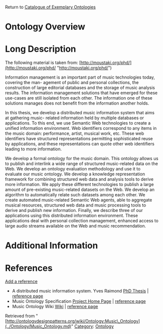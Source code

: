 Return to [Catalogue of Exemplary Ontologies](../Ontology/Main.md "Ontology:Main")



#  Ontology Overview


#  Long Description


The following material is taken from: [http://moustaki.org/phd/](http://moustaki.org/phd/ "http://moustaki.org/phd/")


  

Information management is an important part of music technologies today, covering the man- agement of public and personal collections, the construction of large editorial databases and the storage of music analysis results. The information management solutions that have emerged for these use-cases are still isolated from each other. The information one of these solutions manages does not benefit from the information another holds.


  

In this thesis, we develop a distributed music information system that aims at gathering music- related information held by multiple databases or applications. To this end, we use Semantic Web technologies to create a unified information environment. Web identifiers correspond to any items in the music domain: performance, artist, musical work, etc. These web identifiers have structured representations permitting sophisticated reuse by applications, and these representations can quote other web identifiers leading to more information.


  

We develop a formal ontology for the music domain. This ontology allows us to publish and interlink a wide range of structured music-related data on the Web. We develop an ontology evaluation methodology and use it to evaluate our music ontology. We develop a knowledge representation framework for combining structured web data and analysis tools to derive more information. We apply these different technologies to publish a large amount of pre-existing music-related datasets on the Web. We develop an algorithm to automatically relate such datasets among each other. We create automated music-related Semantic Web agents, able to aggregate musical resources, structured web data and music processing tools to derive and publish new information. Finally, we describe three of our applications using this distributed information environment. These applications deal with personal collection management, enhanced access to large audio streams available on the Web and music recommendation.



#  Additional Information


  



  




#  References


[Add a reference](index.php@title=Odp%253AAdd_reference&subject=Ontology%253AMusic+Ontology.html "http://ontologydesignpatterns.org/wiki/index.php?title=Odp:Add_reference&subject=Ontology%3AMusic+Ontology")



* A distributed music information system. Yves Raimond [PhD Thesis](http://moustaki.org/phd/ "http://moustaki.org/phd/") | [reference page](../Community/References/Music_Ontology_PHD.md "Community:References/Music Ontology PHD")
* Music Ontology Specification [Project Home Page](http://musicontology.com/ "http://musicontology.com/") | [reference page](../Community/References/Music_Ontology_Specification.md "Community:References/Music Ontology Specification")
* Music Ontology Wiki [Wiki](http://wiki.musicontology.com/index.php/Main_Page "http://wiki.musicontology.com/index.php/Main_Page") | [reference page](../Community/References/Music_Ontology_Wiki.md "Community:References/Music Ontology Wiki")




Retrieved from "[http://ontologydesignpatterns.org/wiki/Ontology:Music\_Ontology](../Ontology/Music_Ontology.md)"
 [Category](http://ontologydesignpatterns.org/wiki/Special:Categories "Special:Categories"): [Ontology](../Category/Ontology.md "Category:Ontology")